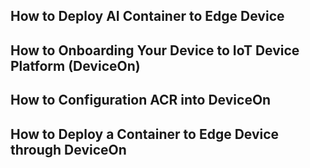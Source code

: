 ## How to Deploy AI Container to Edge Device

## How to Onboarding Your Device to IoT Device Platform (DeviceOn)

## How to Configuration ACR into DeviceOn

## How to Deploy a Container to Edge Device through DeviceOn
